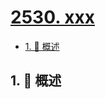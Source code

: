 # [2530. xxx](https://github.com/Tdahuyou/TNotes.leetcode/tree/main/notes/2530.%20xxx)

<!-- region:toc -->

- [1. 📝 概述](#1--概述)

<!-- endregion:toc -->

## 1. 📝 概述
